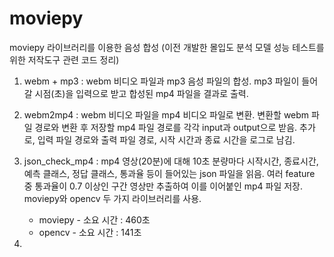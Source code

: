 # moviepy
moviepy 라이브러리를 이용한 음성 합성
(이전 개발한 몰입도 분석 모델 성능 테스트를 위한 저작도구 관련 코드 정리)

1. webm + mp3 : 
webm 비디오 파일과 mp3 음성 파일의 합성.
mp3 파일이 들어갈 시점(초)을 입력으로 받고 합성된 mp4 파일을 결과로 출력.


2. webm2mp4 : 
webm 비디오 파일을 mp4 비디오 파일로 변환.
변환할 webm 파일 경로와 변환 후 저장할 mp4 파일 경로를 각각 input과 output으로 받음.
추가로, 입력 파일 경로와 출력 파일 경로, 시작 시간과 종료 시간을 로그로 남김.


3. json_check_mp4 : 
mp4 영상(20분)에 대해 10초 분량마다 시작시간, 종료시간, 예측 클래스, 정답 클래스, 통과율 등이 들어있는 json 파일을 읽음.
여러 feature 중 통과율이 0.7 이상인 구간 영상만 추출하여 이를 이어붙인 mp4 파일 저장.
   moviepy와 opencv 두 가지 라이브러리를 사용.
   * moviepy - 소요 시간 : 460초
   * opencv - 소요 시간 : 141초

4. 
